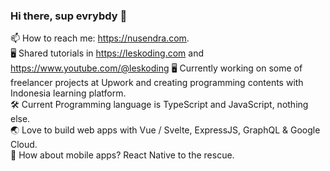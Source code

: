 ### Hi there, sup evrybdy 👋

📫 How to reach me: https://nusendra.com.  
🖥 Shared tutorials in https://leskoding.com and https://www.youtube.com/@leskoding
🖥 Currently working on some of freelancer projects at Upwork and creating programming contents with Indonesia learning platform.  
🛠 Current Programming language is TypeScript and JavaScript, nothing else.  
🌏 Love to build web apps with Vue / Svelte, ExpressJS, GraphQL & Google Cloud.  
📱 How about mobile apps? React Native to the rescue.
